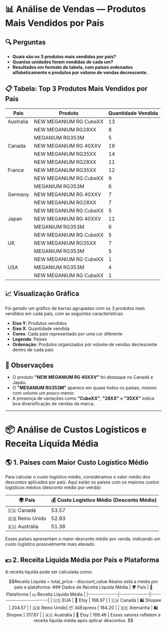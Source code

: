 # 📊 Análise de Vendas — Produtos Mais Vendidos por País

## 🔍 Perguntas
- **Quais são os 3 produtos mais vendidos por país?**
- **Quantas unidades foram vendidas de cada um?**
- **Resultados em formato de tabela, com países ordenados alfabeticamente e produtos por volume de vendas decrescente.**

## 📋 Tabela: Top 3 Produtos Mais Vendidos por País

| País        | Produto                     | Quantidade Vendida |
|-------------|-----------------------------|---------------------|
| Australia   | NEW MEGANIUM RG CubeXX      | 13                  |
|             | NEW MEGANIUM RG28XX         | 8                   |
|             | MEGANIUM RG353M             | 5                   |
| Canada      | NEW MEGANIUM RG 40XXV       | 19                  |
|             | NEW MEGANIUM RG35XX         | 14                  |
|             | NEW MEGANIUM RG28XX         | 11                  |
| France      | NEW MEGANIUM RG35XX         | 12                  |
|             | NEW MEGANIUM RG CubeXX      | 9                   |
|             | MEGANIUM RG353M             | 6                   |
| Germany     | NEW MEGANIUM RG 40XXV       | 7                   |
|             | NEW MEGANIUM RG28XX         | 7                   |
|             | NEW MEGANIUM RG CubeXX      | 5                   |
| Japan       | NEW MEGANIUM RG 40XXV       | 11                  |
|             | MEGANIUM RG353M             | 6                   |
|             | NEW MEGANIUM RG CubeXX      | 5                   |
| UK          | NEW MEGANIUM RG35XX         | 7                   |
|             | MEGANIUM RG353M             | 5                   |
|             | NEW MEGANIUM RG CubeXX      | 1                   |
| USA         | MEGANIUM RG353M             | 4                   |
|             | NEW MEGANIUM RG CubeXX      | 1                   |

## 📈 Visualização Gráfica

Foi gerado um gráfico de barras agrupadas com os 3 produtos mais vendidos em cada país, com as seguintes características:

- **Eixo Y**: Produtos vendidos
- **Eixo X**: Quantidade vendida
- **Cores**: Cada país representado por uma cor diferente
- **Legenda**: Países
- **Ordenação**: Produtos organizados por volume de vendas decrescente dentro de cada país

## 🧠 Observações

- O produto **"NEW MEGANIUM RG 40XXV"** foi destaque no Canadá e Japão.
- O **"MEGANIUM RG353M"** aparece em quase todos os países, mesmo com volume um pouco menor.
- A presença de variações como **"CubeXX"**, **"28XX"** e **"35XX"** indica boa diversificação de vendas da marca.

---

# 📦 Análise de Custos Logísticos e Receita Líquida Média

## 🌎 1. Países com Maior Custo Logístico Médio
Para calcular o custo logístico médio, consideramos o valor médio dos descontos aplicados por país. Aqui estão os países com os maiores custos logísticos médios (desconto médio por venda):

| 🌍 País       | 💰 Custo Logístico Médio (Desconto Médio) |
|--------------|-----------------------------------|
| 🇨🇦 Canadá     | 53.57                            |
| 🇬🇧 Reino Unido | 52.93                            |
| 🇦🇺 Austrália  | 51.36                            |

Esses países apresentam o maior desconto médio por venda, indicando um custo logístico possivelmente mais elevado.

## 💵 2. Receita Líquida Média por País e Plataforma
A receita líquida pode ser calculada como:

```math
Receita Líquida = total_price - discount_value

Abaixo está a média por país e plataforma:
### Dados de Receita Líquida Média

| 🌍 País        | 🛒 Plataforma | 💵 Receita Líquida Média |
|---------------|---------------|--------------------------|
| 🇺🇸 EUA        | 🧡 Etsy       | 168.97                   |
| 🇨🇦 Canadá     | 🛍️ Shopee     | 204.57                   |
| 🇬🇧 Reino Unido| 📦 AliExpress | 184.20                   |
| 🇩🇪 Alemanha   | 🛍️ Shopee     | 317.67                   |
| 🇦🇺 Austrália  | 🧡 Etsy       | 189.46                   |

Esses valores refletem a receita líquida média após aplicar descontos.

